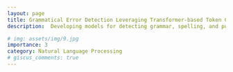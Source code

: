```yaml
---
layout: page
title: Grammatical Error Detection Leveraging Transformer-based Token Classification
description:  Developing models for detecting grammar, spelling, and punctuation errors in Bengali text using transformer-based architectures, ensemble learning, and rule-based methods.

# img: assets/img/9.jpg
importance: 3
category: Natural Language Processing
# giscus_comments: true
---
```


